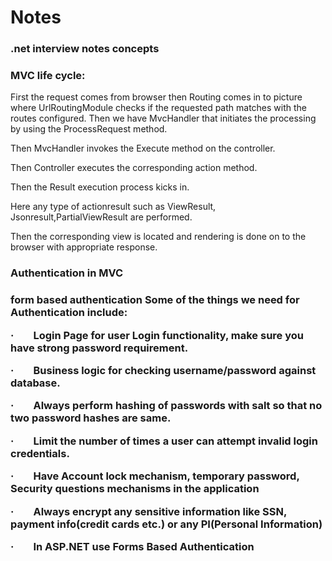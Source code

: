 # Notes
<h3>.net interview notes concepts </h3>

<h3>MVC life cycle:</h3>
First the request comes from browser then Routing comes in to picture where UrlRoutingModule checks if the requested path matches with the routes configured.
Then we have MvcHandler that initiates the processing by using the ProcessRequest method.

Then MvcHandler invokes the Execute method on the controller. 

Then Controller executes the corresponding action method. 

Then the Result execution process kicks in. 

Here any type of actionresult such as ViewResult, Jsonresult,PartialViewResult are performed.

Then the corresponding view is located and rendering is done on to the browser with appropriate response.


<h3>Authentication in MVC<h3>
form based authentication
Some of the things we need for Authentication include:

·        Login Page for user Login functionality, make sure you have strong password requirement.

·        Business logic for checking username/password against database.

·        Always perform hashing of passwords with salt so that no two password hashes are same.

·        Limit the number of times a user can attempt invalid login credentials.

·        Have Account lock mechanism, temporary password, Security questions mechanisms in the application

·        Always encrypt any sensitive information like SSN, payment info(credit cards etc.) or any PI(Personal Information)

·        In ASP.NET use Forms Based Authentication
